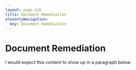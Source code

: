 ```yaml
---
layout: page.njk
title: Document Remediation
eleventyNavigation:
  key: Document Remediation
---
```


# Document Remediation

I would expect this content to show up in a paragraph below
